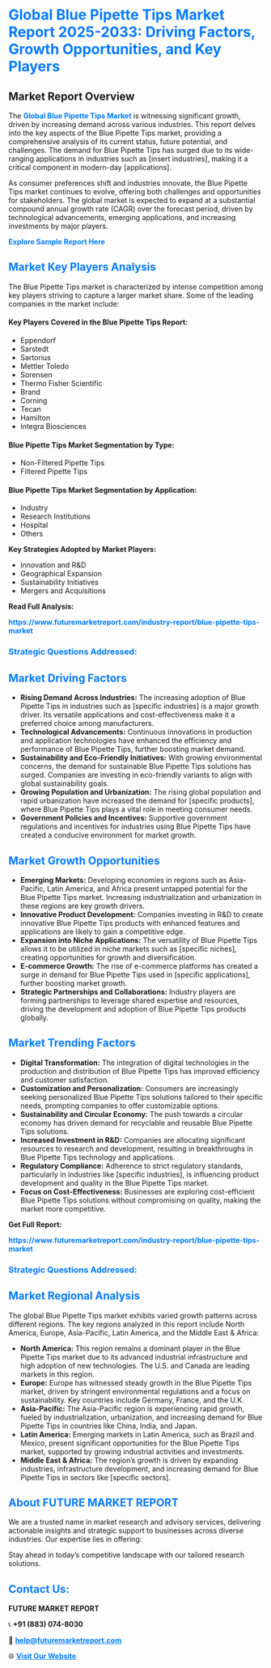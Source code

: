 <h1 style="color: #007BFF;">Global Blue Pipette Tips Market Report 2025-2033: Driving Factors, Growth Opportunities, and Key Players</h1>

<section id="overview">
<h2>Market Report Overview</h2>
<p>The <a href="https://www.futuremarketreport.com/industry-report/blue-pipette-tips-market" style="color: #007BFF; text-decoration: none;"><strong>Global Blue Pipette Tips Market</strong></a> is witnessing significant growth, driven by increasing demand across various industries. This report delves into the key aspects of the Blue Pipette Tips market, providing a comprehensive analysis of its current status, future potential, and challenges. The demand for Blue Pipette Tips has surged due to its wide-ranging applications in industries such as [insert industries], making it a critical component in modern-day [applications].</p>
<p>As consumer preferences shift and industries innovate, the Blue Pipette Tips market continues to evolve, offering both challenges and opportunities for stakeholders. The global market is expected to expand at a substantial compound annual growth rate (CAGR) over the forecast period, driven by technological advancements, emerging applications, and increasing investments by major players.</p>
</section>

<section id="overview">
<p><a href="https://www.futuremarketreport.com/request-sample/reportId=79584" style="color: #007BFF; text-decoration: none;"><strong>Explore Sample Report Here</strong></a></p>
</section>

<section id="key-players">
<h2 style="color: #007BFF;">Market Key Players Analysis</h2>
<p>The Blue Pipette Tips market is characterized by intense competition among key players striving to capture a larger market share. Some of the leading companies in the market include:</p>
<h4>Key Players Covered in the Blue Pipette Tips Report:</h4>
<ul><li>Eppendorf</li><li>Sarstedt</li><li>Sartorius</li><li>Mettler Toledo</li><li>Sorensen</li><li>Thermo Fisher Scientific</li><li>Brand</li><li>Corning</li><li>Tecan</li><li>Hamilton</li><li>Integra Biosciences</li></ul>
<h4>Blue Pipette Tips Market Segmentation by Type:</h4>
<ul><li>Non-Filtered Pipette Tips</li><li>Filtered Pipette Tips</li></ul>

<h4>Blue Pipette Tips Market Segmentation by Application:</h4>
<ul><li>Industry</li><li>Research Institutions</li><li>Hospital</li><li>Others</li></ul>
<p><strong>Key Strategies Adopted by Market Players:</strong></p>
<ul>
<li>Innovation and R&D</li>
<li>Geographical Expansion</li>
<li>Sustainability Initiatives</li>
<li>Mergers and Acquisitions</li>
</ul>
</section>

<section>
<p><strong>Read Full Analysis: </strong></p><a href="https://www.futuremarketreport.com/industry-report/blue-pipette-tips-market" style="color: #007BFF; text-decoration: none;"><strong>https://www.futuremarketreport.com/industry-report/blue-pipette-tips-market</strong></a>
<h3 style="color: #007BFF;">Strategic Questions Addressed:</h3>
</section>

<section id="driving-factors">
<h2 style="color: #007BFF;">Market Driving Factors</h2>
<ul>
<li><strong>Rising Demand Across Industries:</strong> The increasing adoption of Blue Pipette Tips in industries such as [specific industries] is a major growth driver. Its versatile applications and cost-effectiveness make it a preferred choice among manufacturers.</li>
<li><strong>Technological Advancements:</strong> Continuous innovations in production and application technologies have enhanced the efficiency and performance of Blue Pipette Tips, further boosting market demand.</li>
<li><strong>Sustainability and Eco-Friendly Initiatives:</strong> With growing environmental concerns, the demand for sustainable Blue Pipette Tips solutions has surged. Companies are investing in eco-friendly variants to align with global sustainability goals.</li>
<li><strong>Growing Population and Urbanization:</strong> The rising global population and rapid urbanization have increased the demand for [specific products], where Blue Pipette Tips plays a vital role in meeting consumer needs.</li>
<li><strong>Government Policies and Incentives:</strong> Supportive government regulations and incentives for industries using Blue Pipette Tips have created a conducive environment for market growth.</li>
</ul>
</section>

<section id="growth-opportunities">
<h2 style="color: #007BFF;">Market Growth Opportunities</h2>
<ul>
<li><strong>Emerging Markets:</strong> Developing economies in regions such as Asia-Pacific, Latin America, and Africa present untapped potential for the Blue Pipette Tips market. Increasing industrialization and urbanization in these regions are key growth drivers.</li>
<li><strong>Innovative Product Development:</strong> Companies investing in R&D to create innovative Blue Pipette Tips products with enhanced features and applications are likely to gain a competitive edge.</li>
<li><strong>Expansion into Niche Applications:</strong> The versatility of Blue Pipette Tips allows it to be utilized in niche markets such as [specific niches], creating opportunities for growth and diversification.</li>
<li><strong>E-commerce Growth:</strong> The rise of e-commerce platforms has created a surge in demand for Blue Pipette Tips used in [specific applications], further boosting market growth.</li>
<li><strong>Strategic Partnerships and Collaborations:</strong> Industry players are forming partnerships to leverage shared expertise and resources, driving the development and adoption of Blue Pipette Tips products globally.</li>
</ul>
</section>

<section id="trending-factors">
<h2 style="color: #007BFF;">Market Trending Factors</h2>
<ul>
<li><strong>Digital Transformation:</strong> The integration of digital technologies in the production and distribution of Blue Pipette Tips has improved efficiency and customer satisfaction.</li>
<li><strong>Customization and Personalization:</strong> Consumers are increasingly seeking personalized Blue Pipette Tips solutions tailored to their specific needs, prompting companies to offer customizable options.</li>
<li><strong>Sustainability and Circular Economy:</strong> The push towards a circular economy has driven demand for recyclable and reusable Blue Pipette Tips solutions.</li>
<li><strong>Increased Investment in R&D:</strong> Companies are allocating significant resources to research and development, resulting in breakthroughs in Blue Pipette Tips technology and applications.</li>
<li><strong>Regulatory Compliance:</strong> Adherence to strict regulatory standards, particularly in industries like [specific industries], is influencing product development and quality in the Blue Pipette Tips market.</li>
<li><strong>Focus on Cost-Effectiveness:</strong> Businesses are exploring cost-efficient Blue Pipette Tips solutions without compromising on quality, making the market more competitive.</li>
</ul>
</section>

<section>
<p><strong>Get Full Report: </strong></p><a href="https://www.futuremarketreport.com/industry-report/blue-pipette-tips-market" style="color: #007BFF; text-decoration: none;"><strong>https://www.futuremarketreport.com/industry-report/blue-pipette-tips-market</strong></a>
<h3 style="color: #007BFF;">Strategic Questions Addressed:</h3>
</section>


<section id="regional-analysis">
<h2 style="color: #007BFF;">Market Regional Analysis</h2>
<p>The global Blue Pipette Tips market exhibits varied growth patterns across different regions. The key regions analyzed in this report include North America, Europe, Asia-Pacific, Latin America, and the Middle East & Africa:</p>
<ul>
<li><strong>North America:</strong> This region remains a dominant player in the Blue Pipette Tips market due to its advanced industrial infrastructure and high adoption of new technologies. The U.S. and Canada are leading markets in this region.</li>
<li><strong>Europe:</strong> Europe has witnessed steady growth in the Blue Pipette Tips market, driven by stringent environmental regulations and a focus on sustainability. Key countries include Germany, France, and the U.K.</li>
<li><strong>Asia-Pacific:</strong> The Asia-Pacific region is experiencing rapid growth, fueled by industrialization, urbanization, and increasing demand for Blue Pipette Tips in countries like China, India, and Japan.</li>
<li><strong>Latin America:</strong> Emerging markets in Latin America, such as Brazil and Mexico, present significant opportunities for the Blue Pipette Tips market, supported by growing industrial activities and investments.</li>
<li><strong>Middle East & Africa:</strong> The region’s growth is driven by expanding industries, infrastructure development, and increasing demand for Blue Pipette Tips in sectors like [specific sectors].</li>
</ul>
</section>

<footer>
<h2 style="color: #007BFF;">About FUTURE MARKET REPORT</h2>
<p>We are a trusted name in market research and advisory services, delivering actionable insights and strategic support to businesses across diverse industries. Our expertise lies in offering:</p>

<p>Stay ahead in today’s competitive landscape with our tailored research solutions.</p>

<h2 style="color: #007BFF;">Contact Us:</h2>
<p><strong>FUTURE MARKET REPORT</strong></p>
<p>📞 <strong>+91 (883) 074-8030</strong></p>
<p>📧 <strong><a href="mailto:help@futuremarketreport.com" style="color: #007BFF;">help@futuremarketreport.com</a></strong></p>
<p>🌐 <strong><a href="https://www.futuremarketreport.com/" style="color: #007BFF;">Visit Our Website</a></strong></p>
</footer>